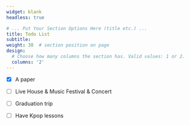 ```yaml
---
widget: blank
headless: true

# ... Put Your Section Options Here (title etc.) ...
title: Todo List
subtitle:
weight: 30  # section position on page
design:
  # Choose how many columns the section has. Valid values: 1 or 2.
  columns: '2'
---
```


- [x] A paper
- [ ] Live House & Music Festival & Concert
- [ ] Graduation trip
- [ ] Have Kpop lessons  

